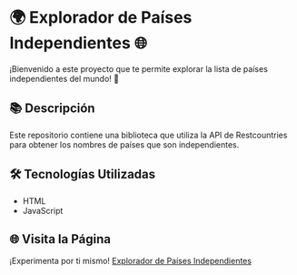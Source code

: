 # 🌍 Explorador de Países Independientes 🌐

¡Bienvenido a este proyecto que te permite explorar la lista de países independientes del mundo! 🚀

## 📚 Descripción

Este repositorio contiene una biblioteca que utiliza la API de Restcountries para obtener los nombres de países que son independientes.

## 🛠️ Tecnologías Utilizadas

- HTML
- JavaScript

## 🌐 Visita la Página

¡Experimenta por ti mismo! [Explorador de Países Independientes](URL_DEL_PROYECTO)
